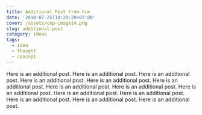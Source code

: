 ```yaml
---
title: Additional Post from him
date: '2018-07-25T10:29:20+07:00'
cover: /assets/cep-image14.png
slug: additional-post
category: ideas
tags:
  - idea
  - thought
  - concept
---
```

Here is an additional post.  Here is an additional post.  Here is an additional post.  Here is an additional post.  Here is an additional post.  Here is an additional post.  Here is an additional post.  Here is an additional post.  Here is an additional post.  Here is an additional post.  Here is an additional post.  Here is an additional post.  Here is an additional post.  Here is an additional post.
